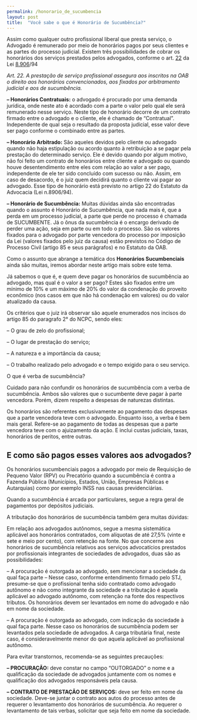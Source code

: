 ```yaml
---
permalink: /honorario_de_sucumbencia
layout: post
title:  "Você sabe o que é Honorário de Sucumbência?"
---
```

Assim como qualquer outro profissional liberal que presta serviço, o Advogado é remunerado por meio de honorários pagos por seus clientes e as partes do processo judicial. Existem três possibilidades de cobrar os honorários dos serviços prestados pelos advogados, conforme o art. <a href="https://www.jusbrasil.com.br/topicos/11708237/artigo-22-da-lei-n-8906-de-04-de-julho-de-1994">22</a> da Lei <a href="https://www.jusbrasil.com.br/topicos/11708237/artigo-22-da-lei-n-8906-de-04-de-julho-de-1994">8.906</a>/94

*Art. 22. A prestação de serviço profissional assegura aos inscritos na OAB o direito aos honorários convencionados, aos fixados por arbitramento judicial e aos de sucumbência.*

**– Honorários Contratuais:** o advogado é procurado por uma demanda jurídica, onde neste ato é acordado com a parte o valor pelo qual ele será remunerado nesse serviço. Neste tipo de honorário decorre de um contrato firmado entre o advogado e o cliente, ele é chamado de “Contratual”. Independente de qual seja o resultado da proposta judicial, esse valor deve ser pago conforme o combinado entre as partes.

**– Honorário Arbitrado:** São aqueles devidos pelo cliente ou advogado quando não haja estipulação ou acordo quanto à retribuição a se pagar pela prestação do determinado serviço. Ele é devido quando por algum motivo, não foi feito um contrato de honorários entre cliente e advogado ou quando houve desentendimento entre eles com relação ao valor a ser pago, independente de ele ter sido concluído com sucesso ou não. Assim, em caso de desacordo, é o juiz quem decidirá quanto o cliente vai pagar ao advogado. Esse tipo de honorário está previsto no artigo 22 do Estatuto da Advocacia (Lei n.8906/94).

**– Honorário de Sucumbência:** Muitas dúvidas ainda são encontradas quando o assunto é Honorário de Sucumbência, que nada mais é, que a perda em um processo judicial, a parte que perde no processo é chamada de SUCUMBENTE. Já o ônus da sucumbência é o encargo derivado de perder uma ação, seja em parte ou em todo o processo. São os valores fixados para o advogado por parte vencedora do processo por imposição da Lei (valores fixados pelo juiz da causa) estão previstos no Código de Processo Civil (artigo 85 e seus parágrafos) e no Estatuto da OAB.

Como o assunto que abrange a temática dos **Honorários Sucumbenciais** ainda são muitas, iremos abordar neste artigo mais sobre este tema.

Já sabemos o que é, e quem deve pagar os honorários de sucumbência ao advogado, mas qual é o valor a ser pago? Estes são fixados entre um mínimo de 10% e um máximo de 20% do valor da condenação do proveito econômico (nos casos em que não há condenação em valores) ou do valor atualizado da causa.

Os critérios que o juiz irá observar são aquele enumerados nos incisos do artigo 85 do paragrafo 2° do NCPC, sendo eles:

– O grau de zelo do profissional;

– O lugar de prestação do serviço;

– A natureza e a importância da causa;

– O trabalho realizado pelo advogado e o tempo exigido para o seu serviço.

O que é verba de sucumbência?

Cuidado para não confundir os honorários de sucumbência com a verba de sucumbência. Ambos são valores que o sucumbente deve pagar à parte vencedora. Porém, dizem respeito a despesas de naturezas distintas.

Os honorários são referentes exclusivamente ao pagamento das despesas que a parte vencedora teve com o advogado. Enquanto isso, a verba é bem mais geral. Refere-se ao pagamento de todas as despesas que a parte vencedora teve com o ajuizamento da ação. E inclui custas judiciais, taxas, honorários de peritos, entre outras.

## E como são pagos esses valores aos advogados?

Os honorários sucumbenciais pagos a advogado por meio de Requisição de Pequeno Valor (RPV) ou Precatório quando a sucumbência é contra a Fazenda Pública (Municípios, Estados, União, Empresas Públicas e Autarquias) como por exemplo INSS nas causas previdenciárias.

Quando a sucumbência é arcada por particulares, segue a regra geral de pagamentos por depósitos judiciais.

A tributação dos honorários de sucumbência também gera muitas dúvidas:

Em relação aos advogados autônomos, segue a mesma sistemática aplicável aos honorários contratados, com alíquotas de até 27,5% (vinte e sete e meio por cento), com retenção na fonte. No que concerne aos honorários de sucumbência relativos aos serviços advocatícios prestados por profissionais integrantes de sociedades de advogados, duas são as possibilidades:

– A procuração é outorgada ao advogado, sem mencionar a sociedade da qual faça parte – Nesse caso, conforme entendimento firmado pelo STJ, presume-se que o profissional tenha sido contratado como advogado autônomo e não como integrante da sociedade e a tributação é aquela aplicável ao advogado autônomo, com retenção na fonte dos respectivos tributos. Os honorários devem ser levantados em nome do advogado e não em nome da sociedade.

– A procuração é outorgada ao advogado, com indicação da sociedade à qual faça parte. Nesse caso os honorários de sucumbência podem ser levantados pela sociedade de advogados. A carga tributária final,
neste caso, é consideravelmente menor do que aquela aplicável ao profissional autônomo.

Para evitar transtornos, recomenda-se as seguintes precauções:

**– PROCURAÇÃO:** deve constar no campo “OUTORGADO” o nome e a qualificação da sociedade de advogados juntamente com os nomes e qualificação dos advogados responsáveis pela causa.

**– CONTRATO DE PRESTAÇÃO DE SERVIÇOS:** deve ser feito em nome da sociedade. Deve-se juntar o contrato aos autos do processo antes de requerer o levantamento dos honorários de sucumbência. Ao requerer o levantamento de tais verbas, solicitar que seja feito em nome da sociedade.

